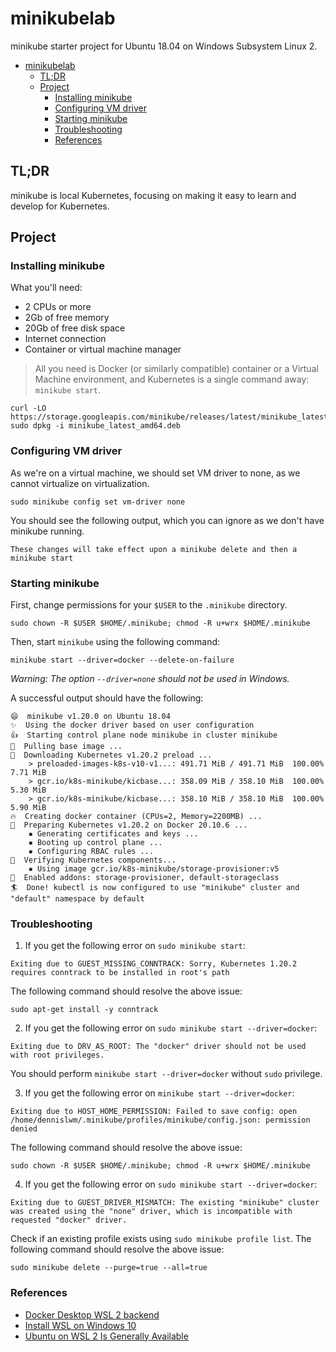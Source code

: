 # minikubelab

minikube starter project for Ubuntu 18.04 on Windows Subsystem Linux 2.

<!-- TOC -->

- [minikubelab](#minikubelab)
  - [TL;DR](#tldr)
  - [Project](#project)
    - [Installing minikube](#installing-minikube)
    - [Configuring VM driver](#configuring-vm-driver)
    - [Starting minikube](#starting-minikube)
    - [Troubleshooting](#troubleshooting)
    - [References](#references)

<!-- /TOC -->

## TL;DR

minikube is local Kubernetes, focusing on making it easy to learn and develop for Kubernetes.

## Project

### Installing minikube

What you'll need:
* 2 CPUs or more
* 2Gb of free memory
* 20Gb of free disk space
* Internet connection
* Container or virtual machine manager

> All you need is Docker (or similarly compatible) container or a Virtual Machine environment, and Kubernetes is a single command away: `minikube start`.

```
curl -LO https://storage.googleapis.com/minikube/releases/latest/minikube_latest_amd64.deb
sudo dpkg -i minikube_latest_amd64.deb
```

### Configuring VM driver

As we're on a virtual machine, we should set VM driver to none, as we cannot virtualize on virtualization.

```
sudo minikube config set vm-driver none
```

You should see the following output, which you can ignore as we don't have minikube running.

```
These changes will take effect upon a minikube delete and then a minikube start
```

### Starting minikube

First, change permissions for your `$USER` to the `.minikube` directory.

```
sudo chown -R $USER $HOME/.minikube; chmod -R u+wrx $HOME/.minikube
```

Then, start `minikube` using the following command:

```
minikube start --driver=docker --delete-on-failure
```

_Warning: The option `--driver=none` should not be used in Windows._

A successful output should have the following:

```
😄  minikube v1.20.0 on Ubuntu 18.04
✨  Using the docker driver based on user configuration
👍  Starting control plane node minikube in cluster minikube
🚜  Pulling base image ...
💾  Downloading Kubernetes v1.20.2 preload ...
    > preloaded-images-k8s-v10-v1...: 491.71 MiB / 491.71 MiB  100.00% 7.71 MiB
    > gcr.io/k8s-minikube/kicbase...: 358.09 MiB / 358.10 MiB  100.00% 5.30 MiB
    > gcr.io/k8s-minikube/kicbase...: 358.10 MiB / 358.10 MiB  100.00% 5.90 MiB
🔥  Creating docker container (CPUs=2, Memory=2200MB) ...
🐳  Preparing Kubernetes v1.20.2 on Docker 20.10.6 ...
    ▪ Generating certificates and keys ...
    ▪ Booting up control plane ...
    ▪ Configuring RBAC rules ...
🔎  Verifying Kubernetes components...
    ▪ Using image gcr.io/k8s-minikube/storage-provisioner:v5
🌟  Enabled addons: storage-provisioner, default-storageclass
🏄  Done! kubectl is now configured to use "minikube" cluster and "default" namespace by default
```

### Troubleshooting

1. If you get the following error on `sudo minikube start`:

```
Exiting due to GUEST_MISSING_CONNTRACK: Sorry, Kubernetes 1.20.2 requires conntrack to be installed in root's path
```

The following command should resolve the above issue:

```
sudo apt-get install -y conntrack
```

2. If you get the following error on `sudo minikube start --driver=docker`:

```
Exiting due to DRV_AS_ROOT: The "docker" driver should not be used with root privileges.
```

You should perform `minikube start --driver=docker` without `sudo` privilege.

3. If you get the following error on `minikube start --driver=docker`:

```
Exiting due to HOST_HOME_PERMISSION: Failed to save config: open /home/dennislwm/.minikube/profiles/minikube/config.json: permission denied
```

The following command should resolve the above issue:

```
sudo chown -R $USER $HOME/.minikube; chmod -R u+wrx $HOME/.minikube
```

4. If you get the following error on `sudo minikube start --driver=docker`:

```
Exiting due to GUEST_DRIVER_MISMATCH: The existing "minikube" cluster was created using the "none" driver, which is incompatible with requested "docker" driver.
```

Check if an existing profile exists using `sudo minikube profile list`. The following command should resolve the above issue:

```
sudo minikube delete --purge=true --all=true
```

### References

* [Docker Desktop WSL 2 backend](https://docs.docker.com/docker-for-windows/wsl/)
* [Install WSL on Windows 10](https://docs.microsoft.com/en-us/windows/wsl/install-win10)
* [Ubuntu on WSL 2 Is Generally Available](https://ubuntu.com/blog/ubuntu-on-wsl-2-is-generally-available)
